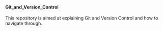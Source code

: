 #### Git_and_Version_Control
This repository is aimed at explaining Git and Version Control and how to navigate through.